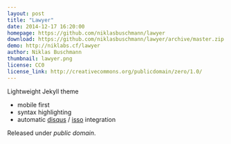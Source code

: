 ```yaml
---
layout: post
title: "Lawyer"
date: 2014-12-17 16:20:00
homepage: https://github.com/niklasbuschmann/lawyer
download: https://github.com/niklasbuschmann/lawyer/archive/master.zip
demo: http://niklabs.cf/lawyer
author: Niklas Buschmann
thumbnail: lawyer.png
license: CC0
license_link: http://creativecommons.org/publicdomain/zero/1.0/
---
```


Lightweight Jekyll theme

 - mobile first
 - syntax highlighting
 - automatic [disqus](https://disqus.com/) / [isso](http://posativ.org/isso/) integration

Released under *public domain*.
